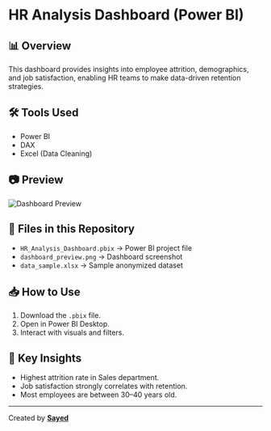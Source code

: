 # HR Analysis Dashboard (Power BI)

## 📊 Overview
This dashboard provides insights into employee attrition, demographics, and job satisfaction, enabling HR teams to make data-driven retention strategies.

## 🛠 Tools Used
- Power BI
- DAX
- Excel (Data Cleaning)

## 📷 Preview
![Dashboard Preview](dashboard_preview.png)

## 📂 Files in this Repository
- `HR_Analysis_Dashboard.pbix` → Power BI project file
- `dashboard_preview.png` → Dashboard screenshot
- `data_sample.xlsx` → Sample anonymized dataset

## 📥 How to Use
1. Download the `.pbix` file.
2. Open in Power BI Desktop.
3. Interact with visuals and filters.

## 🧾 Key Insights
- Highest attrition rate in Sales department.
- Job satisfaction strongly correlates with retention.
- Most employees are between 30–40 years old.

---
Created by **[Sayed](https://github.com/Sayed-Esmail)**
